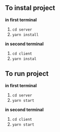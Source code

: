 ## To instal project

**in first terminal**
1. `cd server`
2. `yarn install`

**in second terminal**
1. `cd client`
2. `yarn instal`

## To run project

**in first terminal**
1. `cd server`
2. `yarn start`

**in second terminal**
1. `cd client`
2. `yarn start`
